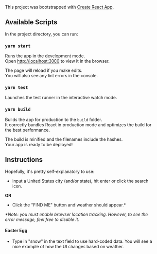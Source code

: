 This project was bootstrapped with [Create React App](https://github.com/facebook/create-react-app).

## Available Scripts

In the project directory, you can run:

### `yarn start`

Runs the app in the development mode.<br />
Open [http://localhost:3000](http://localhost:3000) to view it in the browser.

The page will reload if you make edits.<br />
You will also see any lint errors in the console.

### `yarn test`

Launches the test runner in the interactive watch mode.<br />

### `yarn build`

Builds the app for production to the `build` folder.<br />
It correctly bundles React in production mode and optimizes the build for the best performance.

The build is minified and the filenames include the hashes.<br />
Your app is ready to be deployed!

## Instructions

Hopefully, it's pretty self-explanatory to use:

- Input a United States city (and/or state), hit enter or click the search icon.

**OR**

- Click the "FIND ME" button and weather should appear.*

_*Note: you must enable browser location tracking. However, to see the error message, feel free
  to disable it._ 

#### Easter Egg

- Type in "snow" in the text field to use hard-coded data. You will see a nice example of how
 the UI changes based on weather.
